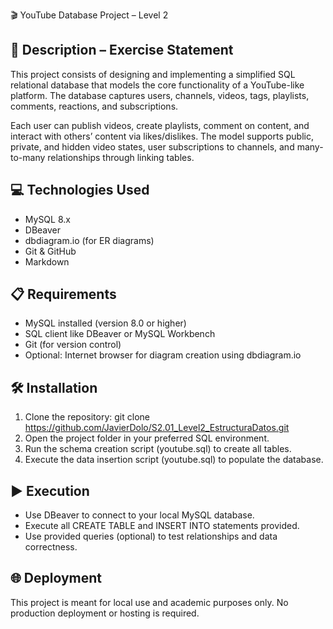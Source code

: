  🎬 YouTube Database Project – Level 2

## 📄 Description – Exercise Statement

This project consists of designing and implementing a simplified SQL relational database that models the core functionality of a YouTube-like platform. The database captures users, channels, videos, tags, playlists, comments, reactions, and subscriptions.

Each user can publish videos, create playlists, comment on content, and interact with others’ content via likes/dislikes. The model supports public, private, and hidden video states, user subscriptions to channels, and many-to-many relationships through linking tables.

## 💻 Technologies Used

- MySQL 8.x
- DBeaver
- dbdiagram.io (for ER diagrams)
- Git & GitHub
- Markdown

## 📋 Requirements

- MySQL installed (version 8.0 or higher)
- SQL client like DBeaver or MySQL Workbench
- Git (for version control)
- Optional: Internet browser for diagram creation using dbdiagram.io

## 🛠️ Installation

1. Clone the repository:
   git clone https://github.com/JavierDolo/S2.01_Level2_EstructuraDatos.git
2. Open the project folder in your preferred SQL environment.
3. Run the schema creation script (youtube.sql) to create all tables.
4. Execute the data insertion script (youtube.sql) to populate the database.

## ▶️ Execution

- Use DBeaver to connect to your local MySQL database.
- Execute all CREATE TABLE and INSERT INTO statements provided.
- Use provided queries (optional) to test relationships and data correctness.

## 🌐 Deployment

This project is meant for local use and academic purposes only. No production deployment or hosting is required.
